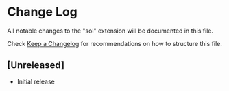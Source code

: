 # Change Log

All notable changes to the "sol" extension will be documented in this file.

Check [Keep a Changelog](http://keepachangelog.com/) for recommendations on how to structure this file.

## [Unreleased]

- Initial release